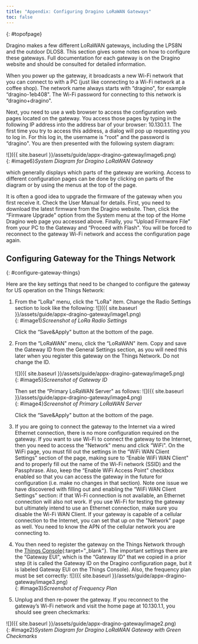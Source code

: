 ```yaml
---
title: "Appendix: Configuring Dragino LoRaWAN Gateways"
toc: false
---
```

{: #topofpage}

Dragino makes a few different LoRaWAN gateways, including the LPS8N
and the outdoor DLOS8. This
section gives some notes on how to configure these gateways. Full
documentation for each gateway is on the Dragino website and should be
consulted for detailed information.

When you power up the gateway, it broadcasts a new Wi-Fi network that
you can connect to with a PC (just like connecting to a Wi-Fi network at
a coffee shop). The network name always starts with “dragino", for
example “dragino-1eb408". The Wi-Fi password for connecting to this
network is “dragino+dragino".

Next, you need to use a web browser to access the configuration web
pages located on the gateway. You access those pages by typing in the
following IP address into the address bar of your browser: 10.130.1.1.
The first time you try to access this address, a dialog will pop up
requesting you to log in. For this log in, the username is “root" and
the password is “dragino". You are then presented with the following
system diagram:

![]({{ site.baseurl }}/assets/guide/appx-dragino-gateway/image6.png)
<br>{: #image6}*System Diagram for Dragino LoRaWAN Gateway*

which generally displays which parts of the gateway are working. Access
to different configuration pages can be done by clicking on parts of the
diagram or by using the menus at the top of the page.

It is often a good idea to upgrade the firmware of the gateway when you
first receive it. Check the User Manual for details. First, you need to
download the latest firmware from the Dragino website. Then, click the
“Firmware Upgrade" option from the System menu at the top of the Home
Dragino web page you accessed above. Finally, you “Upload Firmware File"
from your PC to the Gateway and “Proceed with Flash". You will be forced
to reconnect to the gateway Wi-Fi network and access the configuration
page again.

## Configuring Gateway for the Things Network
{: #configure-gateway-things}

Here are the key settings that need to be changed to configure the
gateway for US operation on the Things Network:

1.  From the “LoRa" menu, click the “LoRa" item. Change the Radio
    Settings section to look like the following:
    ![]({{ site.baseurl }}/assets/guide/appx-dragino-gateway/image1.png)
<br>{: #image1}*Screenshot of LoRa Radio Settings*

    Click the “Save&Apply" button at the bottom of the page.

2.  From the “LoRaWAN" menu, click the “LoRaWAN" item. Copy and save the
    Gateway ID from the General Settings section, as you will need this
    later when you register this gateway on the Things Network. Do not
    change the ID.

    ![]({{ site.baseurl }}/assets/guide/appx-dragino-gateway/image5.png)
<br>{: #image5}*Screenshot of Gateway ID*

    Then set the “Primary LoRaWAN Server" as follows:
    ![]({{ site.baseurl }}/assets/guide/appx-dragino-gateway/image4.png)
<br>{: #image4}*Screenshot of Primary LoRaWAN Server*

    Click the “Save&Apply" button at the bottom of the page.

3.  If you are going to connect the gateway to the Internet via a wired
    Ethernet connection, there is no more configuration required on the
    gateway. If you want to use Wi-Fi to connect the gateway to the
    Internet, then you need to access the “Network" menu and click
    “WiFi". On the WiFi page, you must fill out the settings in the
    “WiFi WAN Client Settings" section of the page, making sure to
    “Enable WiFi WAN Client" and to properly fill out the name of the
    Wi-Fi network (SSID) and the Passphrase. Also, keep the “Enable WiFi
    Access Point" checkbox enabled so that you can access the gateway in
    the future for configuration (i.e. make no changes in that
    section).
    Note one issue we have discovered with filling out and enabling the
    “WiFi WAN Client Settings" section: if that Wi-Fi connection is
    not available, an Ethernet connection will also not work. If you use
    Wi-Fi for testing the gateway but ultimately intend to use an
    Ethernet connection, make sure you disable the Wi-Fi WAN Client.
    If your gateway is capable of a cellular connection to the Internet,
    you can set that up on the "Network" page as well.  You need to
    know the APN of the cellular network you are connecting to.

4.  You then need to register the gateway on the Things Network through
    the [Things
    Console](https://console.cloud.thethings.network/https://console.cloud.thethings.network/){:target="_blank"}.
    The important settings there are the “Gateway EUI", which is the
    “Gateway ID" that we copied in a prior step (it is called the
    Gateway ID on the Dragino configuration page, but it is labeled
    Gateway EUI on the Things Console). Also, the frequency plan must be
    set correctly:
    ![]({{ site.baseurl }}/assets/guide/appx-dragino-gateway/image3.png)
<br>{: #image3}*Screenshot of Frequency Plan*

5.  Unplug and then re-power the gateway. If you reconnect to the
    gateway’s Wi-Fi network and visit the home page at 10.130.1.1, you
    should see green checkmarks:


![]({{ site.baseurl }}/assets/guide/appx-dragino-gateway/image2.png)
<br>{: #image2}*System Diagram for Dragino LoRaWAN Gateway with Green Checkmarks*
